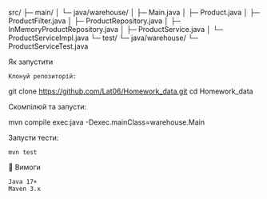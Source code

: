 src/
├─ main/
│  └─ java/warehouse/
│     ├─ Main.java
│     ├─ Product.java
│     ├─ ProductFilter.java
│     ├─ ProductRepository.java
│     ├─ InMemoryProductRepository.java
│     ├─ ProductService.java
│     └─ ProductServiceImpl.java
└─ test/
   └─ java/warehouse/
      └─ ProductServiceTest.java


Як запустити

    Клонуй репозиторій:

git clone https://github.com/Lat06/Homework_data.git
cd Homework_data

Скомпілюй та запусти:

mvn compile exec:java -Dexec.mainClass=warehouse.Main

Запусти тести:

    mvn test

📌 Вимоги

    Java 17+
    Maven 3.x

